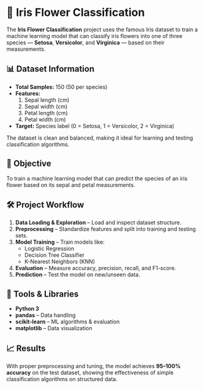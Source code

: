 # 🌸 Iris Flower Classification

The **Iris Flower Classification** project uses the famous Iris dataset to train a machine learning model that can classify iris flowers into one of three species — **Setosa**, **Versicolor**, and **Virginica** — based on their measurements.

## 📊 Dataset Information
- **Total Samples:** 150 (50 per species)
- **Features:**
  1. Sepal length (cm)
  2. Sepal width (cm)
  3. Petal length (cm)
  4. Petal width (cm)
- **Target:** Species label (0 = Setosa, 1 = Versicolor, 2 = Virginica)

The dataset is clean and balanced, making it ideal for learning and testing classification algorithms.

## 🎯 Objective
To train a machine learning model that can predict the species of an iris flower based on its sepal and petal measurements.

## 🛠️ Project Workflow
1. **Data Loading & Exploration** – Load and inspect dataset structure.
2. **Preprocessing** – Standardize features and split into training and testing sets.
3. **Model Training** – Train models like:
   - Logistic Regression
   - Decision Tree Classifier
   - K-Nearest Neighbors (KNN)
4. **Evaluation** – Measure accuracy, precision, recall, and F1-score.
5. **Prediction** – Test the model on new/unseen data.

## 🧰 Tools & Libraries
- **Python 3**
- **pandas** – Data handling
- **scikit-learn** – ML algorithms & evaluation
- **matplotlib** – Data visualization

## 📈 Results
With proper preprocessing and tuning, the model achieves **95–100% accuracy** on the test dataset, showing the effectiveness of simple classification algorithms on structured data.

